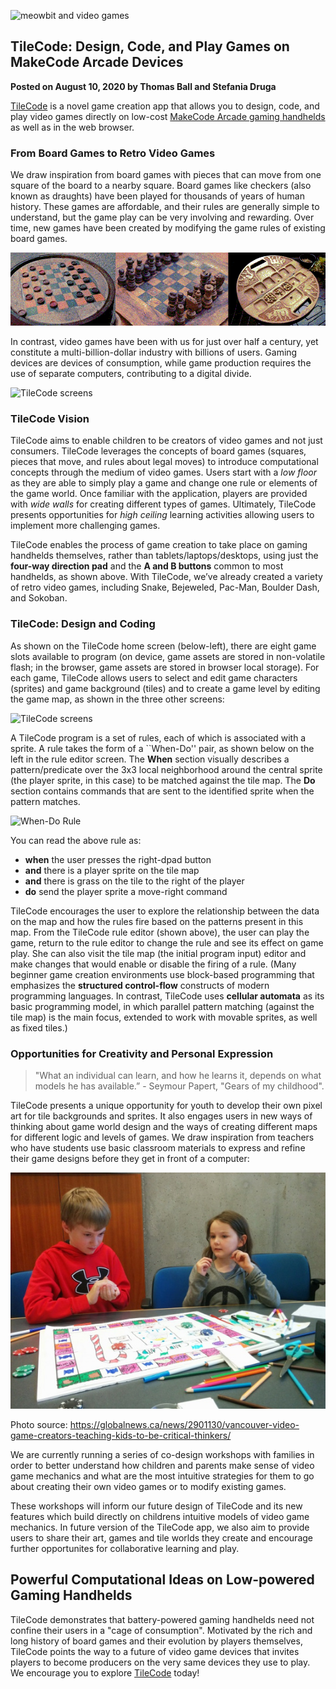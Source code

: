 ![meowbit and video games](/static/blog/arcade/tilecode/meowbit.GIF)

## TileCode: Design, Code, and Play Games on MakeCode Arcade Devices

**Posted on August 10, 2020 by Thomas Ball and Stefania Druga**

[TileCode](https://microsoft.github.io/tilecode) is a novel game creation app that allows you to design, code, and play video games directly on low-cost [MakeCode Arcade gaming handhelds](https://arcade.makecode.com/hardware) as well as in the web browser.

### From Board Games to Retro Video Games

We draw inspiration from board games with pieces that can move from one square of the board to a nearby square. Board games like checkers (also known as draughts) have been played for thousands of years of human history.  These games are affordable, and their rules are generally simple to understand, but the game play can be very involving and rewarding. Over time, new games have been created by modifying the game rules of existing board games.

![board games](/static/blog/arcade/tilecode/boardGames.GIF)

In contrast, video games have been with us for just over half a century, yet constitute a multi-billion-dollar industry with billions of users.  Gaming devices are devices of consumption, while game production requires the use of separate computers, contributing to a digital divide.

![TileCode screens](/static/blog/arcade/tilecode/handhels.GIF)

### TileCode Vision

TileCode aims to enable children to be creators of video games and not just consumers. TileCode leverages the concepts of board games (squares, pieces that move, and rules about legal moves) to introduce computational concepts through the medium of video games. Users start with a *low floor* as they are able to simply play a game and change one rule or elements of the game world. Once familiar with the application, players are provided with *wide walls* for creating different types of games. Ultimately, TileCode presents opportunities for *high ceiling* learning activities allowing users to implement more challenging games.

TileCode enables the process of game creation to take place on gaming handhelds themselves, rather than tablets/laptops/desktops, using just the **four-way direction pad** and the **A and B buttons** common to most handhelds,
as shown above. With TileCode, we’ve already created a variety of retro video games, including Snake, Bejeweled, Pac-Man, Boulder Dash, and Sokoban.

### TileCode: Design and Coding

As shown on the TileCode home screen (below-left), there are eight game slots available to program (on device, game assets are stored in non-volatile flash; in the browser, game assets are stored in browser local storage). For each game, TileCode allows users to select and edit game characters (sprites) and game background (tiles) and to create a game level by editing the game map, as shown in the three other screens:

![TileCode screens](/static/blog/arcade/tilecode/tileCodeScreens.GIF)

A TileCode program is a set of rules, each of which is associated with a sprite. A rule takes the form of a ``When-Do'' pair, as shown below on the left in the rule editor screen. The **When** section visually describes a pattern/predicate over the 3x3 local neighborhood around the central sprite (the player sprite, in this case) to be matched against the tile map.  The **Do** section contains commands that are sent to the identified sprite when the pattern matches.

![When-Do Rule](/static/blog/arcade/tilecode/editPlayMap.GIF)

You can read the above rule as:
- **when** the user presses the right-dpad button
- **and** there is a player sprite on the tile map
- **and** there is grass on the tile to the right of the player
- **do** send the player sprite a move-right command

TileCode encourages the user to explore the relationship between the data on the map and how the rules fire based on the patterns present in this map. From the TileCode rule editor (shown above), the user can play the game, return to the rule editor to change the rule and see its effect on game play. She can also visit the tile map (the initial program input) editor and make changes that would enable or disable the firing of a rule. (Many beginner game creation environments use block-based programming that emphasizes the **structured control-flow** constructs of modern programming languages. In contrast, TileCode uses **cellular automata** as its basic programming model, in which parallel pattern matching (against the tile map) is the main focus, extended to work with movable sprites, as well as fixed tiles.)

### Opportunities for Creativity and Personal Expression

> "What an individual can learn, and how he learns it, depends on what models he has available.” - Seymour Papert, "Gears of my childhood".

TileCode presents a unique opportunity for youth to develop their own pixel art for tile backgrounds and sprites. It also engages users in new ways of thinking about game world design and the ways of creating different maps for different logic and levels of games. We draw inspiration from teachers who have students use basic classroom materials to express and refine their game designs before they get in front of a computer:

![Children drawing a game timeline](/static/blog/arcade/tilecode/tilecode_kids_gamedesign.jpg) 

Photo source: https://globalnews.ca/news/2901130/vancouver-video-game-creators-teaching-kids-to-be-critical-thinkers/

We are currently running a series of co-design workshops with families in order to better understand how children and parents make sense of video game mechanics and what are the most intuitive strategies for them to go about creating their own video games or to modify existing games. 

These workshops will inform our future design of TileCode and its new features which build directly on childrens intuitive models of video game mechanics. In future version of the TileCode app, we also aim to provide users to share their art, games and tile worlds they create and encourage further opportunites for collaborative learning and play.

## Powerful Computational Ideas on Low-powered Gaming Handhelds

TileCode demonstrates that battery-powered gaming handhelds need not confine their users in a "cage of consumption".  Motivated by the rich and long history of board games and their evolution by players themselves, TileCode points the way to a future of video game devices that invites players to become producers on the very same devices they use to play. We encourage you to explore [TileCode](https://microsoft.github.io/tilecode) today!
